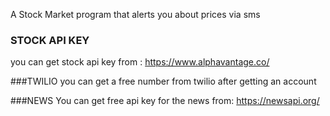 A Stock Market program that alerts you about prices via sms


### STOCK API KEY
you can get stock api key from : https://www.alphavantage.co/

###TWILIO
you can get a free number from twilio after getting an account

###NEWS
You can get free api key for the news from: https://newsapi.org/